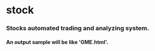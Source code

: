 # stock
### Stocks automated trading and analyzing system.
#### An output sample will be like 'GME.html'.
